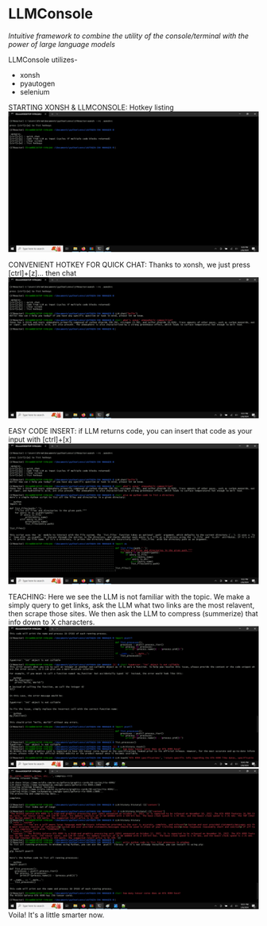 # LLMConsole

*Intuitive framework to combine the utility of the console/terminal with the power of large language models*



LLMConsole utilizes-
* xonsh
* pyautogen
* selenium
  

STARTING XONSH & LLMCONSOLE:
Hotkey listing
![alt text](https://github.com/05remla/repo_images/blob/main/getting_started.png)

CONVENIENT HOTKEY FOR QUICK CHAT:
Thanks to xonsh, we just press [ctrl]+[z]... then chat 
![alt text](https://github.com/05remla/repo_images/blob/main/hot%20keys%20and%20chat%201.png)

EASY CODE INSERT:
if LLM returns code, you can insert that code as your input with [ctrl]+[x]
![alt text](https://github.com/05remla/repo_images/blob/main/hot%20keys%20(cody%20insert).png)

TEACHING:
Here we see the LLM is not familiar with the topic. We make a simply query to get links, ask the LLM what two links are the most relavent, then scrape those sites. We then ask the LLM to compress (summerize) that info down to X characters.
![alt text](https://github.com/05remla/repo_images/blob/main/teaching3.png)
![alt text](https://github.com/05remla/repo_images/blob/main/teaching4.png)
Voila! It's a little smarter now.
